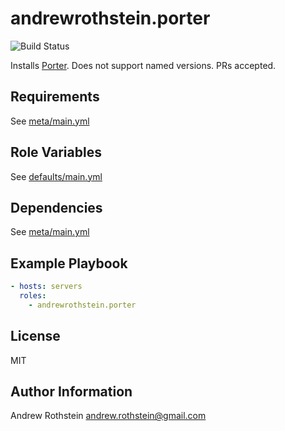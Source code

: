 andrewrothstein.porter
=========
![Build Status](https://github.com/andrewrothstein/ansible-porter/actions/workflows/build.yml/badge.svg)

Installs [Porter](https://porter.sh). Does not support named versions. PRs accepted.

Requirements
------------

See [meta/main.yml](meta/main.yml)

Role Variables
--------------

See [defaults/main.yml](defaults/main.yml)

Dependencies
------------

See [meta/main.yml](meta/main.yml)

Example Playbook
----------------

```yml
- hosts: servers
  roles:
    - andrewrothstein.porter
```

License
-------

MIT

Author Information
------------------

Andrew Rothstein <andrew.rothstein@gmail.com>
